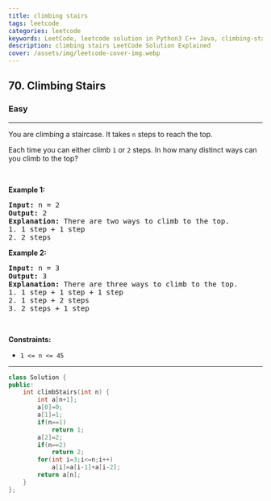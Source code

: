 ```yaml
---
title: climbing stairs
tags: leetcode
categories: leetcode
keywords: LeetCode, leetcode solution in Python3 C++ Java, climbing-stairs solution
description: climbing stairs LeetCode Solution Explained
cover: /assets/img/leetcode-cover-img.webp
---
```



<h2>70. Climbing Stairs</h2><h3>Easy</h3><hr><div><p>You are climbing a staircase. It takes <code>n</code> steps to reach the top.</p>

<p>Each time you can either climb <code>1</code> or <code>2</code> steps. In how many distinct ways can you climb to the top?</p>

<p>&nbsp;</p>
<p><strong>Example 1:</strong></p>

<pre><strong>Input:</strong> n = 2
<strong>Output:</strong> 2
<strong>Explanation:</strong> There are two ways to climb to the top.
1. 1 step + 1 step
2. 2 steps
</pre>

<p><strong>Example 2:</strong></p>

<pre><strong>Input:</strong> n = 3
<strong>Output:</strong> 3
<strong>Explanation:</strong> There are three ways to climb to the top.
1. 1 step + 1 step + 1 step
2. 1 step + 2 steps
3. 2 steps + 1 step
</pre>

<p>&nbsp;</p>
<p><strong>Constraints:</strong></p>

<ul>
	<li><code>1 &lt;= n &lt;= 45</code></li>
</ul>
</div>

---




```cpp
class Solution {
public:
    int climbStairs(int n) {
        int a[n+1];
        a[0]=0;
        a[1]=1;
        if(n==1)
            return 1;
        a[2]=2;
        if(n==2)
            return 2;
        for(int i=3;i<=n;i++)
            a[i]=a[i-1]+a[i-2];
        return a[n];
    }
};
```
